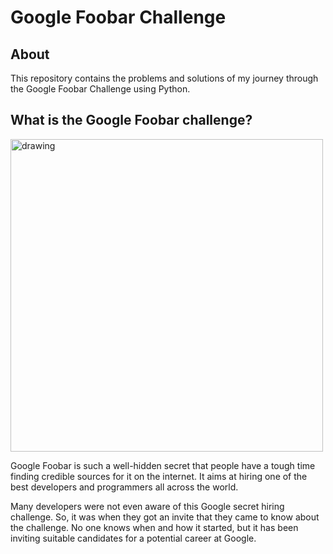 # Google Foobar Challenge

## About

This repository contains the problems and solutions of my journey through the Google Foobar Challenge using Python.

## What is the Google Foobar challenge?

<img src="https://i.ibb.co/0nrn20Y/foobar.jpg" alt="drawing" width="500"/>

Google Foobar is such a well-hidden secret that people have a tough time finding credible sources for it on the internet. It aims at hiring one of the best developers and programmers all across the world.

Many developers were not even aware of this Google secret hiring challenge. So, it was when they got an invite that they came to know about the challenge. No one knows when and how it started, but it has been inviting suitable candidates for a potential career at Google.

